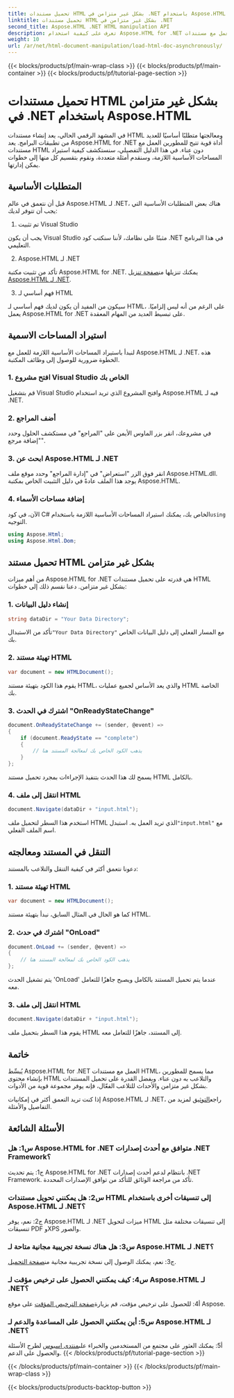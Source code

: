 ```yaml
---
title: تحميل مستندات HTML بشكل غير متزامن في .NET باستخدام Aspose.HTML
linktitle: تحميل مستندات HTML بشكل غير متزامن في .NET
second_title: Aspose.HTML .NET HTML manipulation API
description: تعرف على كيفية استخدام Aspose.HTML for .NET للعمل مع مستندات HTML. دليل خطوة بخطوة مع أمثلة وأسئلة شائعة للمطورين.
weight: 10
url: /ar/net/html-document-manipulation/load-html-doc-asynchronously/
---
```


{{< blocks/products/pf/main-wrap-class >}}
{{< blocks/products/pf/main-container >}}
{{< blocks/products/pf/tutorial-page-section >}}

# تحميل مستندات HTML بشكل غير متزامن في .NET باستخدام Aspose.HTML


في المشهد الرقمي الحالي، يعد إنشاء مستندات HTML ومعالجتها متطلبًا أساسيًا للعديد من تطبيقات البرامج. يعد Aspose.HTML for .NET أداة قوية تتيح للمطورين العمل مع مستندات HTML دون عناء. في هذا الدليل التفصيلي، سنستكشف كيفية استيراد المساحات الأساسية اللازمة، وسنقدم أمثلة متعددة، ونقوم بتقسيم كل منها إلى خطوات يمكن إدارتها.

## المتطلبات الأساسية

قبل أن نتعمق في عالم Aspose.HTML لـ .NET، هناك بعض المتطلبات الأساسية التي يجب أن تتوفر لديك:

1. تم تثبيت Visual Studio

يجب أن يكون Visual Studio مثبتًا على نظامك، لأننا سنكتب كود .NET في هذا البرنامج التعليمي.

2. Aspose.HTML لـ .NET

 تأكد من تثبيت مكتبة Aspose.HTML for .NET. يمكنك تنزيلها من[صفحة تنزيل Aspose.HTML لـ .NET](https://releases.aspose.com/html/net/).

3. فهم أساسي لـ HTML

سيكون من المفيد أن يكون لديك فهم أساسي لـ HTML، على الرغم من أنه ليس إلزاميًا. يعمل Aspose.HTML for .NET على تبسيط العديد من المهام المعقدة.

## استيراد المساحات الاسمية

لنبدأ باستيراد المساحات الأساسية اللازمة للعمل مع Aspose.HTML لـ .NET. هذه الخطوة ضرورية للوصول إلى وظائف المكتبة.

### 1. افتح مشروع Visual Studio الخاص بك

قم بتشغيل Visual Studio وافتح المشروع الذي تريد استخدام Aspose.HTML فيه لـ .NET.

### 2. أضف المراجع

في مشروعك، انقر بزر الماوس الأيمن على "المراجع" في مستكشف الحلول وحدد "إضافة مرجع".

### 3. ابحث عن Aspose.HTML لـ .NET

انقر فوق الزر "استعراض" في "إدارة المراجع" وحدد موقع ملف Aspose.HTML.dll. يوجد هذا الملف عادةً في دليل التثبيت الخاص بمكتبة Aspose.HTML.

### 4. إضافة مساحات الأسماء

 الآن، في كود C# الخاص بك، يمكنك استيراد المساحات الأساسية اللازمة باستخدام`using` التوجيه.

```csharp
using Aspose.Html;
using Aspose.Html.Dom;
```

## تحميل مستند HTML بشكل غير متزامن

من أهم ميزات Aspose.HTML for .NET هي قدرته على تحميل مستندات HTML بشكل غير متزامن. دعنا نقسم ذلك إلى خطوات:

### 1. إنشاء دليل البيانات

```csharp
string dataDir = "Your Data Directory";
```

 تأكد من الاستبدال`"Your Data Directory"` مع المسار الفعلي إلى دليل البيانات الخاص بك.

### 2. تهيئة مستند HTML

```csharp
var document = new HTMLDocument();
```

يقوم هذا الكود بتهيئة مستند HTML، والذي يعد الأساس لجميع عمليات HTML الخاصة بك.

### 3. اشترك في الحدث "OnReadyStateChange"

```csharp
document.OnReadyStateChange += (sender, @event) =>
{
    if (document.ReadyState == "complete")
    {
        // يذهب الكود الخاص بك لمعالجة المستند هنا
    }
};
```

يسمح لك هذا الحدث بتنفيذ الإجراءات بمجرد تحميل مستند HTML بالكامل.

### 4. انتقل إلى ملف HTML

```csharp
document.Navigate(dataDir + "input.html");
```

 استخدم هذا السطر لتحميل ملف HTML الذي تريد العمل به. استبدل`"input.html"` مع اسم الملف الفعلي.

## التنقل في المستند ومعالجته

دعونا نتعمق أكثر في كيفية التنقل والتلاعب بالمستند:

### 1. تهيئة مستند HTML

```csharp
var document = new HTMLDocument();
```

كما هو الحال في المثال السابق، نبدأ بتهيئة مستند HTML.

### 2. اشترك في حدث "OnLoad"

```csharp
document.OnLoad += (sender, @event) =>
{
    // يذهب الكود الخاص بك لمعالجة المستند هنا
};
```

يتم تشغيل الحدث 'OnLoad' عندما يتم تحميل المستند بالكامل ويصبح جاهزًا للتعامل معه.

### 3. انتقل إلى ملف HTML

```csharp
document.Navigate(dataDir + "input.html");
```

يقوم هذا السطر بتحميل ملف HTML إلى المستند، جاهزًا للتعامل معه.

## خاتمة

يُبسِّط Aspose.HTML for .NET العمل مع مستندات HTML، مما يسمح للمطورين بإنشاء محتوى HTML والتلاعب به دون عناء. وبفضل القدرة على تحميل المستندات بشكل غير متزامن والأحداث للتلاعب الفعّال، فإنه يوفر مجموعة قوية من الأدوات.

 إذا كنت تريد التعمق أكثر في إمكانيات Aspose.HTML لـ .NET، راجع[التوثيق](https://reference.aspose.com/html/net/) لمزيد من التفاصيل والأمثلة.

## الأسئلة الشائعة

### س1: هل Aspose.HTML for .NET متوافق مع أحدث إصدارات .NET Framework؟

ج1: يتم تحديث Aspose.HTML for .NET بانتظام لدعم أحدث إصدارات .NET Framework. تأكد من مراجعة الوثائق للتأكد من توافق الإصدارات المحددة.

### س2: هل يمكنني تحويل مستندات HTML إلى تنسيقات أخرى باستخدام Aspose.HTML لـ .NET؟

ج2: نعم، يوفر Aspose.HTML لـ .NET ميزات لتحويل HTML إلى تنسيقات مختلفة مثل تنسيقات PDF وXPS والصور.

### س3: هل هناك نسخة تجريبية مجانية متاحة لـ Aspose.HTML لـ .NET؟

 ج3: نعم، يمكنك الوصول إلى نسخة تجريبية مجانية من[صفحة التحميل](https://releases.aspose.com/).

### س4: كيف يمكنني الحصول على ترخيص مؤقت لـ Aspose.HTML لـ .NET؟

 أ4: للحصول على ترخيص مؤقت، قم بزيارة[صفحة الترخيص المؤقت](https://purchase.aspose.com/temporary-license/) على موقع Aspose.

### س5: أين يمكنني الحصول على المساعدة والدعم لـ Aspose.HTML لـ .NET؟

 أ5: يمكنك العثور على مجتمع من المستخدمين والخبراء على[منتدى اسبوس](https://forum.aspose.com/) لطرح الأسئلة والحصول على الدعم.
{{< /blocks/products/pf/tutorial-page-section >}}

{{< /blocks/products/pf/main-container >}}
{{< /blocks/products/pf/main-wrap-class >}}

{{< blocks/products/products-backtop-button >}}
